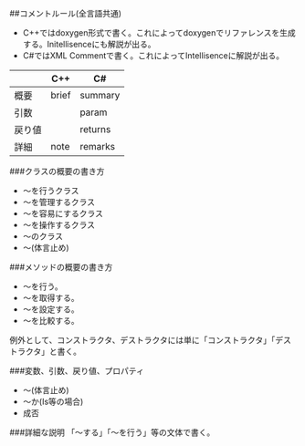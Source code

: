 ##コメントルール(全言語共通)

* C++ではdoxygen形式で書く。これによってdoxygenでリファレンスを生成する。Initellisenceにも解説が出る。
* C#ではXML Commentで書く。これによってIntellisenceに解説が出る。

||C++|C#|
|---|---|---|
|概要|brief|summary|
|引数||param|
|戻り値||returns|
|詳細|note|remarks|

###クラスの概要の書き方
* ～を行うクラス
* ～を管理するクラス
* ～を容易にするクラス
* ～を操作するクラス
* ～のクラス
* ～(体言止め)

###メソッドの概要の書き方
* ～を行う。
* ～を取得する。
* ～を設定する。
* ～を比較する。

例外として、コンストラクタ、デストラクタには単に「コンストラクタ」「デストラクタ」と書く。

###変数、引数、戻り値、プロパティ
* ～(体言止め)
* ～か(Is等の場合)
* 成否

###詳細な説明
「～する」「～を行う」等の文体で書く。
